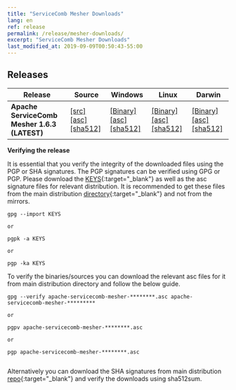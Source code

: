 ```yaml
---
title: "ServiceComb Mesher Downloads"
lang: en
ref: release
permalink: /release/mesher-downloads/
excerpt: "ServiceComb Mesher Downloads"
last_modified_at: 2019-09-09T00:50:43-55:00
---
```


## Releases


| Release           |         Source            |           Windows         |           Linux           |           Darwin          |          
| ---------------------- | --------------------------------- | --------------------------------- | --------------------------------- | --------------------------------- |
| **Apache ServiceComb Mesher 1.6.3 (LATEST)**    |[[src]](https://apache.org/dyn/closer.cgi/servicecomb/servicecomb-mesher/1.6.3/apache-servicecomb-mesher-1.6.3-src.tar.gz) [[asc]](https://www.apache.org/dist/servicecomb/servicecomb-mesher/1.6.3/apache-servicecomb-mesher-1.6.3-src.tar.gz.asc) [[sha512]](https://www.apache.org/dist/servicecomb/servicecomb-mesher/1.6.3/apache-servicecomb-mesher-1.6.3-src.tar.gz.sha512)     | [[Binary]](https://apache.org/dyn/closer.cgi/servicecomb/servicecomb-mesher/1.6.3/apache-servicecomb-mesher-1.6.3-windows-amd64.tar.gz) [[asc]](https://www.apache.org/dist/servicecomb/servicecomb-mesher/1.6.3/apache-servicecomb-mesher-1.6.3-windows-amd64.tar.gz.asc) [[sha512]](https://www.apache.org/dist/servicecomb/servicecomb-mesher/1.6.3/apache-servicecomb-mesher-1.6.3-windows-amd64.tar.gz.sha512)| [[Binary]](https://apache.org/dyn/closer.cgi/servicecomb/servicecomb-mesher/1.6.3/apache-servicecomb-mesher-1.6.3-linux-amd64.tar.gz) [[asc]](https://www.apache.org/dist/servicecomb/servicecomb-mesher/1.6.3/apache-servicecomb-mesher-1.6.3-linux-amd64.tar.gz.asc) [[sha512]](https://www.apache.org/dist/servicecomb/servicecomb-mesher/1.6.3/apache-servicecomb-mesher-1.6.3-linux-amd64.tar.gz.sha512)|[[Binary]](https://apache.org/dyn/closer.cgi/servicecomb/servicecomb-mesher/1.6.3/apache-servicecomb-mesher-1.6.3-darwin-amd64.tar.gz) [[asc]](https://www.apache.org/dist/servicecomb/servicecomb-mesher/1.6.3/apache-servicecomb-mesher-1.6.3-darwin-amd64.tar.gz.asc) [[sha512]](https://www.apache.org/dist/servicecomb/servicecomb-mesher/1.6.3/apache-servicecomb-mesher-1.6.3-darwin-amd64.tar.gz.sha512) | 

**Verifying the release**

It is essential that you verify the integrity of the downloaded files using the PGP or SHA signatures.
 The PGP signatures can  be verified using GPG or PGP.
 Please download the [KEYS](https://www.apache.org/dist/servicecomb/KEYS){:target="_blank"} as well as the asc signature files for relevant distribution. It is recommended to get these files from the main distribution [directory](https://www.apache.org/dist/servicecomb/servicecomb-mesher/){:target="_blank"} and not from the mirrors.
 ```
 gpg --import KEYS

 or

 pgpk -a KEYS

 or

 pgp -ka KEYS

```

To verify the binaries/sources you can download the relevant asc files for it from main distribution directory and follow the below guide.

```
gpg --verify apache-servicecomb-mesher-********.asc apache-servicecomb-mesher-*********

or

pgpv apache-servicecomb-mesher-********.asc

or

pgp apache-servicecomb-mesher-********.asc


```

Alternatively you can download the SHA signatures from main distribution [repo](https://www.apache.org/dist/servicecomb/servicecomb-mesher/){:target="_blank"} and verify the downloads using sha512sum.
